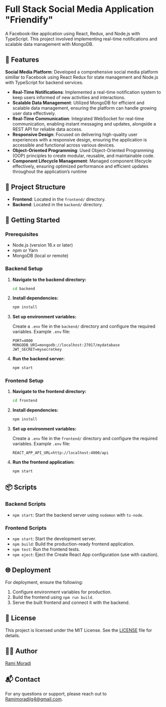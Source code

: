 # Full Stack Social Media Application "Friendify"

A Facebook-like application using React, Redux, and Node.js with TypeScript. This project involved implementing real-time notifications and scalable data management with MongoDB.

## 🚀 Features

 **Social Media Platform**: Developed a comprehensive social media platform simillar to Facebook using React Redux for state management and Node.js with TypeScript for backend services.
- **Real-Time Notifications**: Implemented a real-time notification system to keep users informed of new activities and interactions.
- **Scalable Data Management**: Utilized MongoDB for efficient and scalable data management, ensuring the platform can handle growing user data effectively.
- **Real-Time Communication**: Integrated WebSocket for real-time communication, enabling instant messaging and updates, alongside a REST API for reliable data access.
- **Responsive Design**: Focused on delivering high-quality user experiences with a responsive design, ensuring the application is accessible and functional across various devices.
- **Object-Oriented Programming**: Used Object-Oriented Programming (OOP) principles to create modular, reusable, and maintainable code.
- **Component Lifecycle Management**: Managed component lifecycle effectively, ensuring optimized performance and efficient updates throughout the application’s runtime

## 📂 Project Structure

- **Frontend**: Located in the `frontend/` directory.
- **Backend**: Located in the `backend/` directory.

## 🔧 Getting Started

### Prerequisites

- Node.js (version 16.x or later)
- npm or Yarn
- MongoDB (local or remote)

### Backend Setup

1. **Navigate to the backend directory:**

    ```bash
    cd backend
    ```

2. **Install dependencies:**

    ```bash
    npm install
    ```

3. **Set up environment variables:**

    Create a `.env` file in the `backend/` directory and configure the required variables. Example `.env` file:

    ```plaintext
    PORT=4000
    MONGODB_URI=mongodb://localhost:27017/mydatabase
    JWT_SECRET=mysecretkey
    ```

4. **Run the backend server:**

    ```bash
    npm start
    ```

### Frontend Setup

1. **Navigate to the frontend directory:**

    ```bash
    cd frontend
    ```

2. **Install dependencies:**

    ```bash
    npm install
    ```

3. **Set up environment variables:**

    Create a `.env` file in the `frontend/` directory and configure the required variables. Example `.env` file:

    ```plaintext
    REACT_APP_API_URL=http://localhost:4000/api
    ```

4. **Run the frontend application:**

    ```bash
    npm start
    ```

## 📦 Scripts

### Backend Scripts

- `npm start`: Start the backend server using `nodemon` with `ts-node`.

### Frontend Scripts

- `npm start`: Start the development server.
- `npm build`: Build the production-ready frontend application.
- `npm test`: Run the frontend tests.
- `npm eject`: Eject the Create React App configuration (use with caution).

## 🌐 Deployment

For deployment, ensure the following:

1. Configure environment variables for production.
2. Build the frontend using `npm run build`.
3. Serve the built frontend and connect it with the backend.

## 📄 License

This project is licensed under the MIT License. See the [LICENSE](LICENSE) file for details.

## 🙋‍♂️ Author

[Rami Moradi](https://github.com/RamiMoradi7)

## 📬 Contact

For any questions or support, please reach out to [Ramimoradilg4@gmail.com](Ramimoradilg4@gmail.com).

